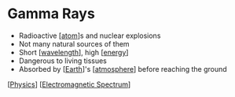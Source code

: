 # Gamma Rays

- Radioactive [[atom]]s and nuclear explosions
- Not many natural sources of them
- Short [[wavelength]], high [[energy]]
- Dangerous to living tissues
- Absorbed by [[Earth]]'s [[atmosphere]] before reaching the ground

[[Physics]] [[Electromagnetic Spectrum]]

[//begin]: # "Autogenerated link references for markdown compatibility"
[atom]: atom "Atom"
[wavelength]: wavelength "Wavelength"
[energy]: energy "Energy"
[Earth]: earth "Earth 🜨"
[atmosphere]: atmosphere "Atmosphere"
[Physics]: physics "Physics"
[Electromagnetic Spectrum]: electromagnetic-spectrum "Electromagnetic Spectrum"
[//end]: # "Autogenerated link references"